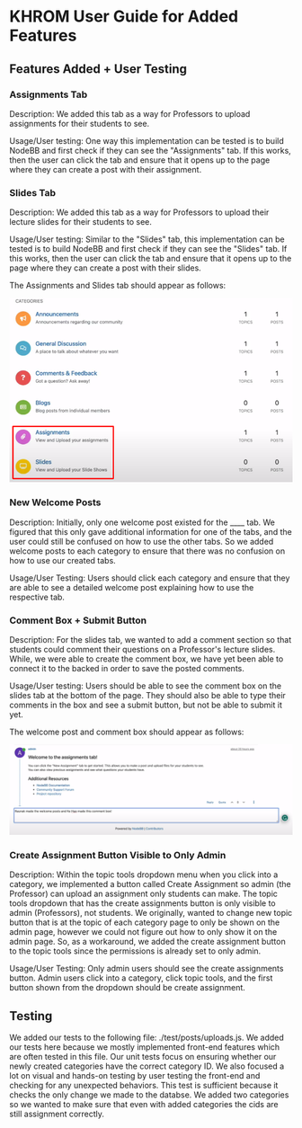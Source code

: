 # KHROM User Guide for Added Features

## Features Added + User Testing

### Assignments Tab

Description: We added this tab as a way for Professors to upload assignments for their students to see. 

Usage/User testing: One way this implementation can be tested is to build NodeBB and first check if they can see the "Assignments" tab. If this works, then the user can click the tab and ensure that it opens up to the page where they can create a post with their assignment.

### Slides Tab

Description: We added this tab as a way for Professors to upload their lecture slides for their students to see. 

Usage/User testing: Similar to the "Slides" tab, this implementation can be tested is to build NodeBB and first check if they can see the "Slides" tab. If this works, then the user can click the tab and ensure that it opens up to the page where they can create a post with their slides.

The Assignments and Slides tab should appear as follows:

![image info](images/assignments_slides.png)

### New Welcome Posts

Description: Initially, only one welcome post existed for the ____ tab. We figured that this only gave additional information for one of the tabs, and the user could still be confused on how to use the other tabs. So we added welcome posts to each category to ensure that there was no confusion on how to use our created tabs.

Usage/User Testing: Users should click each category and ensure that they are able to see a detailed welcome post explaining how to use the respective tab.

### Comment Box + Submit Button

Description: For the slides tab, we wanted to add a comment section so that students could comment their questions on a Professor's lecture slides. While, we were able to create the comment box, we have yet been able to connect it to the backed in order to save the posted comments.

Usage/User testing: Users should be able to see the comment box on the slides tab at the bottom of the page. They should also be able to type their comments in the box and see a submit button, but not be able to submit it yet.


The welcome post and comment box should appear as follows:

![image info](images/welcome_comment.png)

### Create Assignment Button Visible to Only Admin

Description: Within the topic tools dropdown menu when you click into a category, we implemented a button called Create Assignment so admin (the Professor) can upload an assignment only students can make. The topic tools dropdown that has the create assignments button is only visible to admin (Professors), not students. We originally, wanted to change new topic button that is at the topic of each category page to only be shown on the admin page, however we could not figure out how to only show it on the admin page. So, as a workaround, we added the create assignment button to the topic tools since the permissions is already set to only admin.

Usage/User Testing: Only admin users should see the create assignments button. Admin users click into a category, click topic tools, and the first button shown from the dropdown should be create assignment.

## Testing

We added our tests to the following file: ./test/posts/uploads.js. We added our tests here because we mostly implemented front-end features which are often tested in this file. Our unit tests focus on ensuring whether our newly created categories have the correct category ID. We also focused a lot on visual and hands-on testing by user testing the front-end and checking for any unexpected behaviors. This test is sufficient because it checks the only change we made to the databse. We added two categories so we wanted to make sure that even with added categories the cids are still assignment correctly. 

